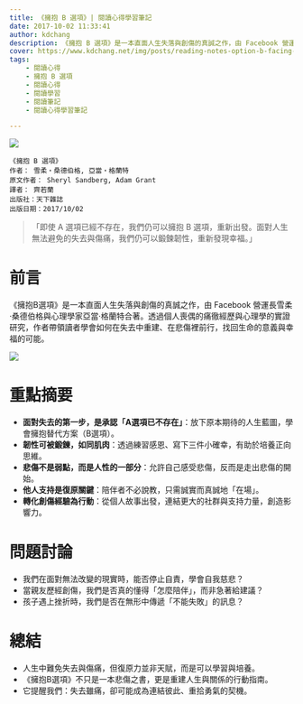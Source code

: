 ```yaml
---
title: 《擁抱 B 選項》| 閱讀心得學習筆記
date: 2017-10-02 11:33:41
author: kdchang
description: 《擁抱 B 選項》是一本直面人生失落與創傷的真誠之作，由 Facebook 營運長雪柔·桑德伯格與心理學家亞當·格蘭特合著。透過個人喪偶的痛徹經歷與心理學的實證研究，作者帶領讀者學會如何在失去中重建、在悲傷裡前行，找回生命的意義與幸福的可能。
cover: https://www.kdchang.net/img/posts/reading-notes-option-b-facing-adversity-building-resilience-and-finding-joy-1.jpg
tags: 
    - 閱讀心得
    - 擁抱 B 選項
    - 閱讀心得
    - 閱讀學習
    - 閱讀筆記
    - 閱讀心得學習筆記

---
```


![](img/posts/reading-notes-option-b-facing-adversity-building-resilience-and-finding-joy-1.jpg)

```
《擁抱 B 選項》
作者： 雪柔‧桑德伯格, 亞當‧格蘭特  
原文作者： Sheryl Sandberg, Adam Grant
譯者： 齊若蘭
出版社：天下雜誌  
出版日期：2017/10/02
```

> 「即使 A 選項已經不存在，我們仍可以擁抱 B 選項，重新出發。面對人生無法避免的失去與傷痛，我們仍可以鍛鍊韌性，重新發現幸福。」

# 前言
《擁抱B選項》是一本直面人生失落與創傷的真誠之作，由 Facebook 營運長雪柔·桑德伯格與心理學家亞當·格蘭特合著。透過個人喪偶的痛徹經歷與心理學的實證研究，作者帶領讀者學會如何在失去中重建、在悲傷裡前行，找回生命的意義與幸福的可能。

![](img/posts/reading-notes-option-b-facing-adversity-building-resilience-and-finding-joy-2.jpg)

# 重點摘要
- **面對失去的第一步，是承認「A選項已不存在」**：放下原本期待的人生藍圖，學會擁抱替代方案（B選項）。
- **韌性可被鍛鍊，如同肌肉**：透過練習感恩、寫下三件小確幸，有助於培養正向思維。
- **悲傷不是弱點，而是人性的一部分**：允許自己感受悲傷，反而是走出悲傷的開始。
- **他人支持是復原關鍵**：陪伴者不必說教，只需誠實而真誠地「在場」。
- **轉化創傷經驗為行動**：從個人故事出發，連結更大的社群與支持力量，創造影響力。

# 問題討論 
- 我們在面對無法改變的現實時，能否停止自責，學會自我慈悲？
- 當親友歷經創傷，我們是否真的懂得「怎麼陪伴」，而非急著給建議？
- 孩子遇上挫折時，我們是否在無形中傳遞「不能失敗」的訊息？

# 總結
- 人生中難免失去與傷痛，但復原力並非天賦，而是可以學習與培養。
- 《擁抱B選項》不只是一本悲傷之書，更是重建人生與關係的行動指南。
- 它提醒我們：失去雖痛，卻可能成為連結彼此、重拾勇氣的契機。